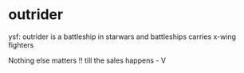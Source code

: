 # outrider
ysf: outrider is a battleship in starwars and battleships carries x-wing fighters

Nothing else matters !! till the sales happens - V
